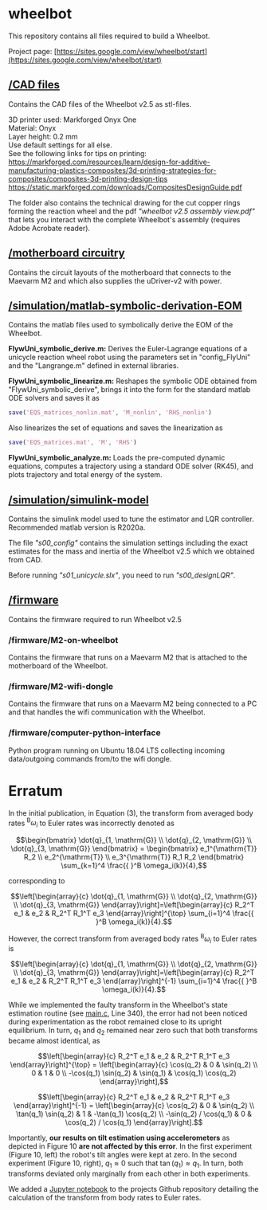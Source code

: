 # wheelbot

This repository contains all files required to build a Wheelbot.

Project page:  [https://sites.google.com/view/wheelbot/start](https://sites.google.com/view/wheelbot/start)

## [/CAD files](https://github.com/AndReGeist/wheelbot-v2.5/tree/main/CAD%20files)
Contains the CAD files of the Wheelbot v2.5 as stl-files.

3D printer used: Markforged Onyx One <br/>
Material: Onyx <br/>
Layer height: 0.2 mm <br/>
Use default settings for all else. <br/>
See the following links for tips on printing: <br/>
https://markforged.com/resources/learn/design-for-additive-manufacturing-plastics-composites/3d-printing-strategies-for-composites/composites-3d-printing-design-tips <br/>
https://static.markforged.com/downloads/CompositesDesignGuide.pdf

The folder also contains the technical drawing for the cut copper rings forming the reaction wheel and the pdf *"wheelbot v2.5 assembly view.pdf"* that lets you interact with the complete Wheelbot's assembly (requires Adobe Acrobate reader).

## [/motherboard circuitry](https://github.com/AndReGeist/wheelbot-v2.5/tree/main/motherboard%20circuitry)
Contains the circuit layouts of the motherboard that connects to the Maevarm M2 and which also supplies the uDriver-v2 with power.

## [/simulation/matlab-symbolic-derivation-EOM](https://github.com/AndReGeist/wheelbot-v2.5/tree/main/simulation/matlab-symbolic-derivation-EOM)
Contains the matlab files used to symbolically derive the EOM of the Wheelbot.

**FlywUni_symbolic_derive.m:** Derives the Euler-Lagrange equations of a unicycle reaction wheel robot using the parameters set in "config_FlyUni" and the "Langrange.m" defined in external libraries.

**FlywUni_symbolic_linearize.m:** Reshapes the symbolic ODE obtained from "FlywUni_symbolic_derive", brings it into the form for the standard matlab ODE solvers and saves it as 
```matlab
save('EQS_matrices_nonlin.mat', 'M_nonlin', 'RHS_nonlin')
```
Also linearizes the set of equations and saves the linearization as 
```matlab
save('EQS_matrices.mat', 'M', 'RHS')
```

**FlywUni_symbolic_analyze.m:** Loads the pre-computed dynamic equations, computes a trajectory using a standard ODE solver (RK45), and plots trajectory and total energy of the system.

## [/simulation/simulink-model](https://github.com/AndReGeist/wheelbot-v2.5/tree/main/simulation/simulink-model)
Contains the simulink model used to tune the estimator and LQR controller. Recommended matlab version is R2020a.

The file *"s00_config"* contains the simulation settings including the exact estimates for the mass and inertia of the Wheelbot v2.5 which we obtained from CAD.

Before running *"s01_unicycle.slx"*, you need to run *"s00_designLQR"*.

## [/firmware](https://github.com/AndReGeist/wheelbot-v2.5/tree/main/firmware)
Contains the firmware required to run Wheelbot v2.5

### /firmware/M2-on-wheelbot
Contains the firmware that runs on a Maevarm M2 that is attached to the motherboard of the Wheelbot.

### /firmware/M2-wifi-dongle
Contains the firmware that runs on a Maevarm M2 being connected to a PC and that handles the wifi communication with the Wheelbot.

### /firmware/computer-python-interface
Python program running on Ubuntu 18.04 LTS collecting incoming data/outgoing commands from/to the wifi dongle.

# Erratum
In the initial publication, in Equation (3), the transform from averaged body rates ${}^{\text{B}}\omega_i$ to Euler rates was incorrectly denoted as

```math
\begin{bmatrix}
\dot{q}_{1, \mathrm{G}} \\
\dot{q}_{2, \mathrm{G}} \\
\dot{q}_{3, \mathrm{G}}
\end{bmatrix} = \begin{bmatrix}
e_1^{\mathrm{T}} R_2 \\
e_2^{\mathrm{T}} \\
e_3^{\mathrm{T}} R_1 R_2
\end{bmatrix} \sum_{k=1}^4 \frac{{ }^B \omega_i(k)}{4},
```

corresponding to

```math
\left[\begin{array}{c}
\dot{q}_{1, \mathrm{G}} \\
\dot{q}_{2, \mathrm{G}} \\
\dot{q}_{3, \mathrm{G}}
\end{array}\right]=\left[\begin{array}{c}
R_2^T e_1 &
e_2 &
R_2^T R_1^T e_3
\end{array}\right]^{\top} \sum_{i=1}^4 \frac{{ }^B \omega_i(k)}{4}.
```

However, the correct transform from averaged body rates ${}^{\text{B}}\omega_i$ to Euler rates is

```math
\left[\begin{array}{c}
\dot{q}_{1, \mathrm{G}} \\
\dot{q}_{2, \mathrm{G}} \\
\dot{q}_{3, \mathrm{G}}
\end{array}\right]=\left[\begin{array}{c}
R_2^T e_1 &
e_2 &
R_2^T R_1^T e_3
\end{array}\right]^{-1} \sum_{i=1}^4 \frac{{ }^B \omega_i(k)}{4}.
```

While we implemented the faulty transform in the Wheelbot's state estimation routine (see [main.c](https://github.com/AndReGeist/wheelbot-v2.5/blob/main/firmware/M2-on-wheelbot/src/main.c), Line 340),  the error had not been noticed during experimentation as the robot remained close to its upright equilibrium. In turn, $q_1$ and $q_2$ remained near zero such that both transforms became almost identical, as

```math
\left[\begin{array}{c}
R_2^T e_1 &
e_2 &
R_2^T R_1^T e_3
\end{array}\right]^{\top} =  \left[\begin{array}{c}
\cos(q_2) & 0 & \sin(q_2) \\
0 & 1 & 0 \\
-\cos(q_1) \sin(q_2) & \sin(q_1) & \cos(q_1) \cos(q_2)
\end{array}\right],
```

```math
\left[\begin{array}{c}
R_2^T e_1 &
e_2 &
R_2^T R_1^T e_3
\end{array}\right]^{-1} = \left[\begin{array}{c}
 \cos(q_2) & 0 & \sin(q_2) \\
 \tan(q_1) \sin(q_2) & 1 & -\tan(q_1) \cos(q_2) \\ 
 -\sin(q_2) / \cos(q_1) & 0 & \cos(q_2) / \cos(q_1)
\end{array}\right].
```

Importantly, **our results on tilt estimation using accelerometers** as depicted in Figure 10 **are not affected by this error**. In the first experiment (Figure 10, left) the robot's tilt angles were kept at zero. In the second experiment (Figure 10, right), $q_1 \approx 0$ such that $\tan(q_1) \approx q_1$. In turn, both transforms deviated only marginally from each other in both experiments.

We added a [Jupyter notebook](https://github.com/AndReGeist/wheelbot-v2.5/blob/main/erratum_bodyrate_transform.ipynb) to the projects Github repository detailing the calculation of the transform from body rates to Euler rates. 
